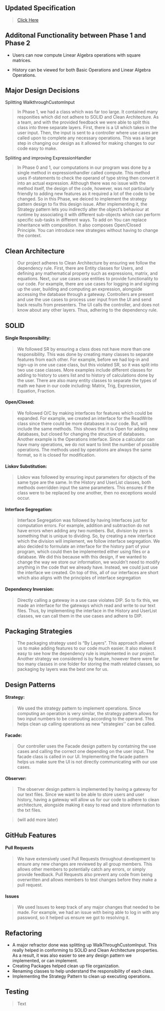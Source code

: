 ## Updated Specification

> [Click Here](https://github.com/CSC207-UofT/course-project-the-basis/blob/main/Markdown%20Files/Phase%202%20Markdown%20Files/specification%20phase%202.md)

## Additonal Functionality between Phase 1 and Phase 2

- Users can now compute Linear Algebra operations with square matrices.

- History can be viewed for both Basic Operations and Linear Algebra Operations.


## Major Design Decisions

Splitting WalkthroughCustomInput

> In Phase 1, we had a class which was far too large. It contained many responities which did not adhere to SOLID and Clean Architecture. As a team, and with the provided feedback we were able to split this class into three separate layers. First, there is a UI which takes in the user input. Then, the input is sent to a controller where use cases are called upon to complete any necessary operations. This was a large step in changing our design as it allowed for making changes to our code easy to make.

Spliiting and improving ExpressionHandler

> In Phase 0 and 1, our computations in our program was done by a single method in expressionhandler called compute. This method uses if-statements to check the operand of type string then convert it into an actual expression. Although there was no issue with the method itself, the design of the code, however, was not particularly friendly to adding new features as it required a lot of the code to be changed. So in this Phase, we deiced to implement the strategy pattern design to fix this design issue. After implementing it, the Strategy pattern lets you indirectly alter the object’s behaviour at runtime by associating it with different sub-objects which can perform specific sub-tasks in different ways. To add on You can replace inheritance with composition. It also composes Open/Closed Principle. You can introduce new strategies without having to change the context.

## Clean Architecture

> Our project adheres to Clean Architecture by ensuring we follow the dependency rule. First, there are Entity classes for Users, and defining any mathematical property such as expressions, matrix, and equations. Next, our use cases use entities to provide functionality to our code. For example, there are use cases for logging in and signing up the user, building and computing an expression, alongside accessing the database through a gateway. Controllers are present and use the use cases to process user input from the UI and send back results from presenters. The UI calls the controller, and does not know about any other layers. Thus, adhering to the dependency rule.


## SOLID

#### Single Responsibility:

> We followed SR by ensuring a class does not have more than one responsibility. This was done by creating many classes to separate features from each other. For example, before we had log-in and sign-up in one use case class, but this violated SR, so it was split into two use case classes. More examples include different classes for adding to history to users list and  to history of calculations done by the user. There are also many entity classes to separate the types of math we have in our code including: Matrix, Trig, Expression, Equation, Fraction.

#### Open/Closed:

> We followed O/C by making interfaces for features which could be expanded. For example, we created an interface for the ReadWrite class since there could be more databases in our code. But, will include the same methods. This shows that it is Open for adding new databases, but closed for changing the structure of databases. Another example is the Operations interface. Since a calculator can have many operations, we do not want to limit the number of possible operations. The methods used by operations are always the same format, so it is closed for modification. 

#### Liskov Substitution:

> Liskov was followed by ensuring input parameters for objects of the same type are the same. In the History and UserList classes, both methods overridden input the same parameters. This ensures if the class were to be replaced by one another, then no exceptions would occur.

#### Interface Segregation:

> Interface Segregation was followed by having Interfaces just for computation errors. For example, addition and subtraction do not have errors when adding any two numbers.  But, division by zero is something that is unique to dividing. So, by creating a new interface which the division will implement, we follow interface segregation. We also decided to formulate an interface for the history part of your program, which could then be implemented either using files or a database. We did this because with this design, if we wanted to change the way we store our information, we wouldn't need to modify anything in the code that we already have. Instead, we could just use the interface we created. On top of this, all of our interfaces are short which also aligns with the principles of interface segregation

#### Dependency Inversion:

> Directly calling a gateway in a use case violates DIP. So to fix this, we made an interface for the gateways which read and write to our text files. Thus, by implementing the interface in the History and UserList classes, we can call them in the use cases and adhere to DIP.


## Packaging Strategies

> The packaging strategy used is “By Layers”. This approach allowed us to make adding features to our code much easier. It also makes it easy to see how the dependency rule is implemented in our project. Another strategy we considered is by feature, however there were far too many classes in one folder for storing the math related classes, so packaging by layers was the best one for us.
## Design Patterns

#### Strategy:

> We used the strategy pattern to implement operations. Since computing an operation is very similar, the strategy pattern allows for two input numbers to be computing according to the operand. This helps clean up calling operations as new "strategies'' can be called.

#### Facade:

> Our controller uses the Facade design pattern by contatning the use cases and calling the correct one depending on the user input. The facade class is called in our UI. Implementing the facade pattern helps us make sure the UI is not directly communicating with our use cases.

#### Observer:

> The observer design pattern is implemented by having a gateway for our text files. Since we want to be able to store users and user history, having a gateway will allow us for our code to adhere to clean architecture, alongside making it easy to read and store information to the txt files.

> (will add more later)

## GitHub Features

#### Pull Requests

> We have extensively used Pull Requests throughout development to ensure any new changes are reviewed by all group members. This allows other members to potentially catch any errors, or simply provide feedback. Pull Requests also prevent any code from being overwritten and allows members to test changes before they make a pull request.

#### Issues

> We used Issues to keep track of any major changes that needed to be made. For example, we had an issue with being able to log in with any password, so it helped us ensure we got to resolving it.


## Refactoring

- A major refractor done was splitting up WalkThroughCustomInput. This really helped in conforming to SOLID and Clean Architecture properties. As a result, it was also easier to see any design pattern we implemented, or can implement.
- Creating Packages helped clean up file organization.
- Renaming classes to help understand the responsibility of each class.
- Implementing the Strategy Pattern to clean up executing operations.

## Testing

> Text


